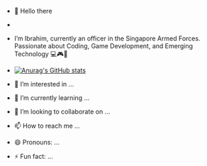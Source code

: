 - 👋 Hello there
-
- I’m Ibrahim, currently an officer in the Singapore Armed Forces. Passionate about Coding, Game Development, and Emerging Technology 💻🎮🚀

- [![Anurag's GitHub stats](https://github-readme-stats.vercel.app/api?username=Ibra376)](https://github.com/anuraghazra/github-readme-stats)
- 👀 I’m interested in ...
- 🌱 I’m currently learning ...
- 💞️ I’m looking to collaborate on ...
- 📫 How to reach me ...
- 😄 Pronouns: ...
- ⚡ Fun fact: ...

<!---
Ibra376/Ibra376 is a ✨ special ✨ repository because its `README.md` (this file) appears on your GitHub profile.
You can click the Preview link to take a look at your changes.
--->
